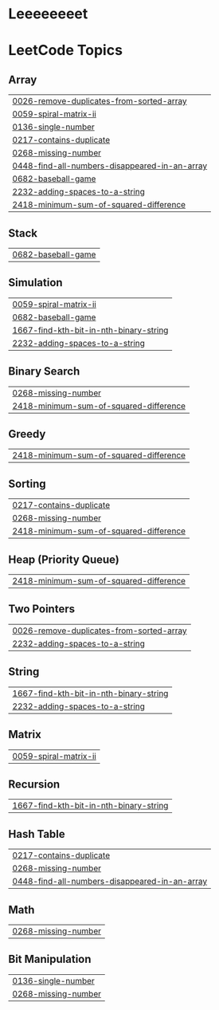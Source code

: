 # Leeeeeeeet
<!---LeetCode Topics Start-->
# LeetCode Topics
## Array
|  |
| ------- |
| [0026-remove-duplicates-from-sorted-array](https://github.com/MinjuKwak01/Leeeeeeeet/tree/master/0026-remove-duplicates-from-sorted-array) |
| [0059-spiral-matrix-ii](https://github.com/MinjuKwak01/Leeeeeeeet/tree/master/0059-spiral-matrix-ii) |
| [0136-single-number](https://github.com/MinjuKwak01/Leeeeeeeet/tree/master/0136-single-number) |
| [0217-contains-duplicate](https://github.com/MinjuKwak01/Leeeeeeeet/tree/master/0217-contains-duplicate) |
| [0268-missing-number](https://github.com/MinjuKwak01/Leeeeeeeet/tree/master/0268-missing-number) |
| [0448-find-all-numbers-disappeared-in-an-array](https://github.com/MinjuKwak01/Leeeeeeeet/tree/master/0448-find-all-numbers-disappeared-in-an-array) |
| [0682-baseball-game](https://github.com/MinjuKwak01/Leeeeeeeet/tree/master/0682-baseball-game) |
| [2232-adding-spaces-to-a-string](https://github.com/MinjuKwak01/Leeeeeeeet/tree/master/2232-adding-spaces-to-a-string) |
| [2418-minimum-sum-of-squared-difference](https://github.com/MinjuKwak01/Leeeeeeeet/tree/master/2418-minimum-sum-of-squared-difference) |
## Stack
|  |
| ------- |
| [0682-baseball-game](https://github.com/MinjuKwak01/Leeeeeeeet/tree/master/0682-baseball-game) |
## Simulation
|  |
| ------- |
| [0059-spiral-matrix-ii](https://github.com/MinjuKwak01/Leeeeeeeet/tree/master/0059-spiral-matrix-ii) |
| [0682-baseball-game](https://github.com/MinjuKwak01/Leeeeeeeet/tree/master/0682-baseball-game) |
| [1667-find-kth-bit-in-nth-binary-string](https://github.com/MinjuKwak01/Leeeeeeeet/tree/master/1667-find-kth-bit-in-nth-binary-string) |
| [2232-adding-spaces-to-a-string](https://github.com/MinjuKwak01/Leeeeeeeet/tree/master/2232-adding-spaces-to-a-string) |
## Binary Search
|  |
| ------- |
| [0268-missing-number](https://github.com/MinjuKwak01/Leeeeeeeet/tree/master/0268-missing-number) |
| [2418-minimum-sum-of-squared-difference](https://github.com/MinjuKwak01/Leeeeeeeet/tree/master/2418-minimum-sum-of-squared-difference) |
## Greedy
|  |
| ------- |
| [2418-minimum-sum-of-squared-difference](https://github.com/MinjuKwak01/Leeeeeeeet/tree/master/2418-minimum-sum-of-squared-difference) |
## Sorting
|  |
| ------- |
| [0217-contains-duplicate](https://github.com/MinjuKwak01/Leeeeeeeet/tree/master/0217-contains-duplicate) |
| [0268-missing-number](https://github.com/MinjuKwak01/Leeeeeeeet/tree/master/0268-missing-number) |
| [2418-minimum-sum-of-squared-difference](https://github.com/MinjuKwak01/Leeeeeeeet/tree/master/2418-minimum-sum-of-squared-difference) |
## Heap (Priority Queue)
|  |
| ------- |
| [2418-minimum-sum-of-squared-difference](https://github.com/MinjuKwak01/Leeeeeeeet/tree/master/2418-minimum-sum-of-squared-difference) |
## Two Pointers
|  |
| ------- |
| [0026-remove-duplicates-from-sorted-array](https://github.com/MinjuKwak01/Leeeeeeeet/tree/master/0026-remove-duplicates-from-sorted-array) |
| [2232-adding-spaces-to-a-string](https://github.com/MinjuKwak01/Leeeeeeeet/tree/master/2232-adding-spaces-to-a-string) |
## String
|  |
| ------- |
| [1667-find-kth-bit-in-nth-binary-string](https://github.com/MinjuKwak01/Leeeeeeeet/tree/master/1667-find-kth-bit-in-nth-binary-string) |
| [2232-adding-spaces-to-a-string](https://github.com/MinjuKwak01/Leeeeeeeet/tree/master/2232-adding-spaces-to-a-string) |
## Matrix
|  |
| ------- |
| [0059-spiral-matrix-ii](https://github.com/MinjuKwak01/Leeeeeeeet/tree/master/0059-spiral-matrix-ii) |
## Recursion
|  |
| ------- |
| [1667-find-kth-bit-in-nth-binary-string](https://github.com/MinjuKwak01/Leeeeeeeet/tree/master/1667-find-kth-bit-in-nth-binary-string) |
## Hash Table
|  |
| ------- |
| [0217-contains-duplicate](https://github.com/MinjuKwak01/Leeeeeeeet/tree/master/0217-contains-duplicate) |
| [0268-missing-number](https://github.com/MinjuKwak01/Leeeeeeeet/tree/master/0268-missing-number) |
| [0448-find-all-numbers-disappeared-in-an-array](https://github.com/MinjuKwak01/Leeeeeeeet/tree/master/0448-find-all-numbers-disappeared-in-an-array) |
## Math
|  |
| ------- |
| [0268-missing-number](https://github.com/MinjuKwak01/Leeeeeeeet/tree/master/0268-missing-number) |
## Bit Manipulation
|  |
| ------- |
| [0136-single-number](https://github.com/MinjuKwak01/Leeeeeeeet/tree/master/0136-single-number) |
| [0268-missing-number](https://github.com/MinjuKwak01/Leeeeeeeet/tree/master/0268-missing-number) |
<!---LeetCode Topics End-->